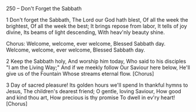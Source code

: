 250 – Don't Forget the Sabbath


1
Don't forget the Sabbath,
The Lord our God hath blest,
Of all the week the brightest,
Of all the week the best;
It brings repose from labor,
It tells of joy divine,
Its beams of light descending,
With heav'nly beauty shine.

Chorus:
Welcome, welcome, ever welcome,
Blessed Sabbath day.
Welcome, welcome, ever welcome,
Blessed Sabbath day.

2
Keep the Sabbath holy,
And worship him today,
Who said to his disciples
"I am the Living Way;"
And if we meekly follow
Our Saviour here below,
He'll give us of the Fountain
Whose streams eternal flow.  [Chorus]

3
Day of sacred pleasure!
Its golden hours we'll spend
In thankful hymns to Jesus,
The children's dearest friend;
O gentle, loving Saviour,
How good and kind thou art,
How precious is thy promise
To dwell in ev'ry heart!  [Chorus]
